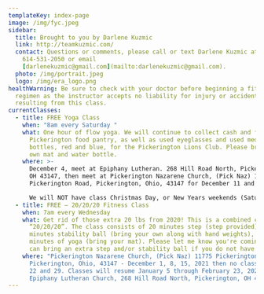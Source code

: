 ```yaml
---
templateKey: index-page
image: /img/fyc.jpeg
sidebar:
  title: Brought to you by Darlene Kuzmic
  link: http://teamkuzmic.com/
  contact: Questions or comments, please call or text Darlene Kuzmic at
    614-531-2050 or email
    [darlenekuzmic@gmail.com](mailto:darlenekuzmic@gmail.com).
  photo: /img/portrait.jpeg
  logo: /img/era_logo.png
healthWarning: Be sure to check with your doctor before beginning a fitness
  regimen as the instructor accepts no liability for injury or accidents
  resulting from this class.
currentClasses:
  - title: FREE Yoga Class
    when: "8am every Saturday "
    what: One hour of flow yoga. We will continue to collect cash and food for the
      Pickerington food pantry, as well as used eyeglasses and used medicine
      bottles, red and blue, for the Pickerington Lions Club. Please bring your
      own mat and water bottle.
    where: >-
      December 4, meet at Epiphany Lutheran. 268 Hill Road North, Pickerington,
      OH 43147, then meet at Pickerington Nazarene Church, (Pick Naz) 11775
      Pickerington Road, Pickerington, Ohio, 43147 for December 11 and 18, 2021.

      We will NOT have class Christmas Day, or New Years weekends (Saturday, December 25, 2021, and January 1, 2022). Then we will have class at Epiphany Lutheran, 268 Hill Road North, Pickerington, OH 43147 from January 8 through February 26, 2022. 
  - title: FREE – 20/20/20 Fitness Class
    when: 7am every Wednesday
    what: Get rid of those extra 20 lbs from 2020! This is a combined class called
      “20/20/20”. The class consists of 20 minutes step (step provided), 20
      minutes stability ball (bring your own along with hand weights), and 20
      minutes of yoga (bring your mat). Please let me know you're coming so I
      can bring an extra step and/or stability ball if you do not have one.
    where: "Pickerington Nazarene Church, (Pick Naz) 11775 Pickerington Road,
      Pickerington, Ohio, 43147 - December 1, 8, 15, 2021 then no class December
      22 and 29. Classes will resume January 5 through February 23, 2022 at
      Epiphany Lutheran Church, 268 Hill Road North, Pickerington, OH 43147. "
---
```

